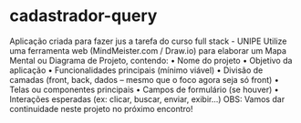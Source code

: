 # cadastrador-query
Aplicação criada para fazer jus a tarefa do curso full stack - UNIPE
Utilize uma ferramenta web (MindMeister.com / Draw.io) para elaborar
um Mapa Mental ou Diagrama de Projeto, contendo:
• Nome do projeto
• Objetivo da aplicação
• Funcionalidades principais (mínimo viável)
• Divisão de camadas (front, back, dados – mesmo que o foco agora seja
só front)
• Telas ou componentes principais
• Campos de formulário (se houver)
• Interações esperadas (ex: clicar, buscar, enviar, exibir...)
OBS: Vamos dar continuidade neste projeto no próximo encontro!
